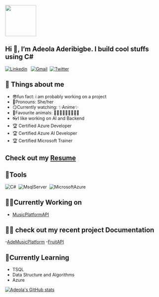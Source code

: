 <img src="https://c.tenor.com/DLWGvDkhhyMAAAAj/gray-hair-big-eyes.gif" width="100" height="100">

## Hi 👋, I’m Adeola Aderibigbe. I build cool stuffs using C#
[![Linkedin](https://img.shields.io/badge/LinkedIn-0077B5?style=for-the-badge&logo=linkedin&logoColor=white)](https://www.linkedin.com/in/adeola-aderibigbe-a70195185/)
&nbsp;
[![Gmail](https://img.shields.io/badge/Gmail-D14836?style=for-the-badge&logo=gmail&logoColor=white)](mailto:adeolaaderibigbe09@gmail.com)&nbsp;
[![Twitter](https://img.shields.io/badge/Twitter-1DA1F2?style=for-the-badge&logo=twitter&logoColor=white)](https://twitter.com/addiexandria)

## 🔖 Things about me
- 😎fun fact: i am probably working on a project
- 🤗Pronouns: She/her
- 😏Currently watching: ✨Anime✨
- 🥰Favourite animals: 🐶🐱🐹🐰🐷🐮🐸🐴🦄
- 👓I like working on AI and Backend
- 🏆 Certified Azure Developer
- 🏆 Certified Azure AI Developer
- 🏆 Certified Microsoft Trainer

## Check out my [Resume](https://docs.google.com/document/d/1njdDf0lEYZNUZovxFCENW1NU5JSR9j9F_fjtGgBW-jI/edit?usp=sharing)

## 🔨Tools
![C#](https://img.shields.io/badge/C%23-239120?style=for-the-badge&logo=c-sharp&logoColor=white)&nbsp;
![MsqlServer](https://img.shields.io/badge/Microsoft%20SQL%20Sever-CC2927?style=for-the-badge&logo=microsoft%20sql%20server&logoColor=white)&nbsp;
![MicrosoftAzure](https://img.shields.io/badge/microsoft%20azure-0089D6?style=for-the-badge&logo=microsoft-azure&logoColor=white)&nbsp;

## 👩‍💻Currently Working on
- [MusicPlatformAPI](https://github.com/Adexandria/MusicPlatform)

## 👩‍💻 check out my recent project Documentation
-[AdeMusicPlatform](https://musicplatform.azurewebsites.net/index.html)
-[FruitAPI](https://fruitapi.azurewebsites.net/index.html)

## 📔Currently Learning
- TSQL
- Data Structure and Algorithms
- Azure


[![Adeola's GitHub stats](https://github-readme-stats.vercel.app/api?username=Adexandria&hide=contribs,issues&show_icons=true&theme=radical)](https://github.com/adexandria/github-readme-stats)

<!---
Adexandria/Adexandria is a ✨ special ✨ repository because its `README.md` (this file) appears on your GitHub profile.
You can click the Preview link to take a look at your changes.
--->

